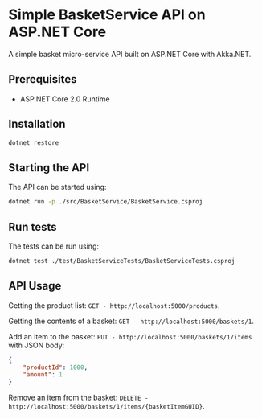 # Simple BasketService API on ASP.NET Core

A simple basket micro-service API built on ASP.NET Core with Akka.NET.

## Prerequisites

- ASP.NET Core 2.0 Runtime

## Installation

```bash
dotnet restore
```

## Starting the API

The API can be started using:

```bash
dotnet run -p ./src/BasketService/BasketService.csproj
```

## Run tests

The tests can be run using:

```bash
dotnet test ./test/BasketServiceTests/BasketServiceTests.csproj
```

## API Usage

Getting the product list: `GET - http://localhost:5000/products`.

Getting the contents of a basket: `GET - http://localhost:5000/baskets/1`.

Add an item to the basket: `PUT - http://localhost:5000/baskets/1/items` with JSON body:

```json
{
	"productId": 1000,
	"amount": 1
}
```

Remove an item from the basket: `DELETE - http://localhost:5000/baskets/1/items/{basketItemGUID}`.



